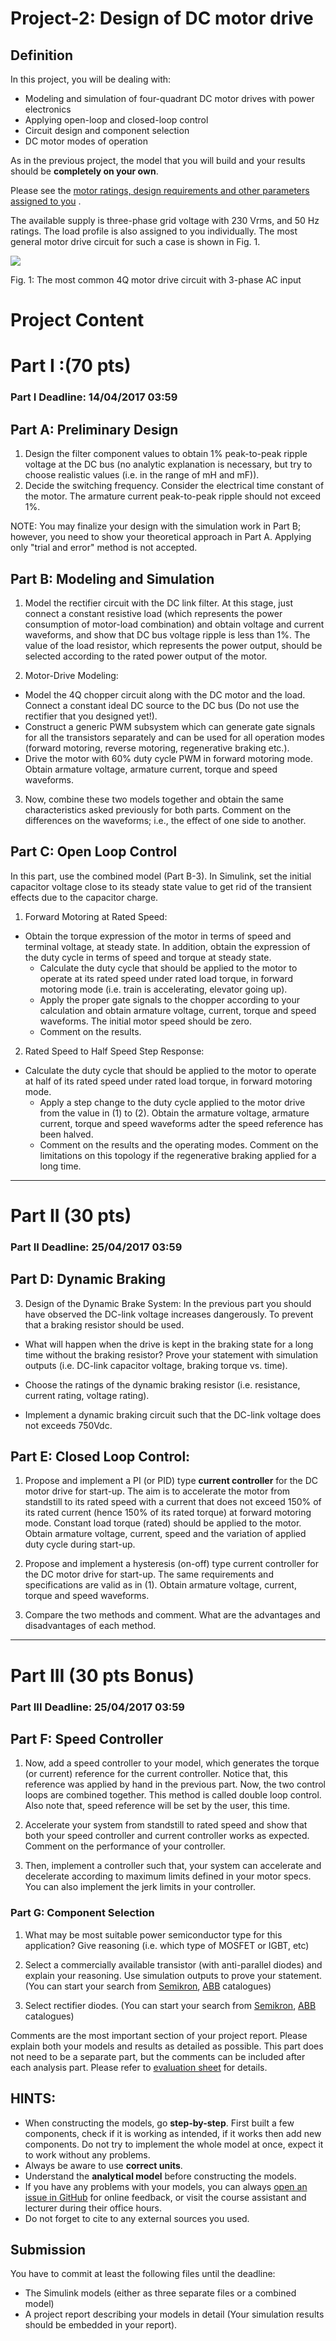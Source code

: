 # Project-2: Design of DC motor drive

## Definition

In this project, you will be dealing with:

* Modeling and simulation of four-quadrant DC motor drives with power electronics
* Applying open-loop and closed-loop control
* Circuit design and component selection
* DC motor modes of operation

As in the previous project, the model that you will build and your results should be **completely on your own**.

Please see the [motor ratings, design requirements and other parameters assigned to you](https://github.com/odtu/ee462/blob/master/Project_2/motordata.md) .

The available supply is three-phase grid voltage with 230 Vrms, and 50 Hz ratings. The load profile is also assigned to you individually. The most general motor drive circuit for such a case is shown in Fig. 1.

![](./project2.png)

Fig. 1: The most common 4Q motor drive circuit with 3-phase AC input

# Project Content

# Part I :(70 pts)

### Part I Deadline: 14/04/2017 03:59

## Part A: Preliminary Design

1. Design the filter component values to obtain 1% peak-to-peak ripple voltage at the DC bus (no analytic explanation is necessary, but try to choose realistic values (i.e. in the range of mH and mF)).
2. Decide the switching frequency. Consider the electrical time constant of the motor. The armature current peak-to-peak ripple should not exceed 1%.

NOTE: You may finalize your design with the simulation work in Part B; however, you need to show your theoretical approach in Part A. Applying only "trial and error" method is not accepted.

## Part B: Modeling and Simulation

1. Model the rectifier circuit with the DC link filter. At this stage, just connect a constant resistive load (which represents the power consumption of motor-load combination) and obtain voltage and current waveforms, and show that DC bus voltage ripple is less than 1%. The value of the load resistor, which represents the power output, should be selected according to the rated power output of the motor.

2. Motor-Drive Modeling:
  * Model the 4Q chopper circuit along with the DC motor and the load. Connect a constant ideal DC source to the DC bus (Do not use the rectifier that you designed yet!).
  * Construct a generic PWM subsystem which can generate gate signals for all the transistors separately and can be used for all operation modes (forward motoring, reverse motoring, regenerative braking etc.).
  * Drive the motor with 60% duty cycle PWM in forward motoring mode. Obtain armature voltage, armature current, torque and speed waveforms.

3. Now, combine these two models together and obtain the same characteristics asked previously for both parts. Comment on the differences on the waveforms; i.e., the effect of one side to another.

## Part C: Open Loop Control

In this part, use the combined model (Part B-3). In Simulink, set the initial capacitor voltage close to its steady state value to get rid of the transient effects due to the capacitor charge.

1.  Forward Motoring at Rated Speed:

* Obtain the torque expression of the motor in terms of speed and terminal voltage, at steady state. In addition, obtain the expression of the duty cycle in terms of speed and torque at steady state.
  * Calculate the duty cycle that should be applied to the motor to operate at its rated speed under rated load torque, in forward motoring mode (i.e. train is accelerating, elevator going up).
  * Apply the proper gate signals to the chopper according to your calculation and obtain armature voltage, current, torque and speed waveforms. The initial motor speed should be zero.
  * Comment on the results.

2.  Rated Speed to Half Speed Step Response:

* Calculate the duty cycle that should be applied to the motor to operate at half of its rated speed under rated load torque, in forward motoring mode.
  * Apply a step change to the duty cycle applied to the motor drive from the value in (1) to (2). Obtain the armature voltage, armature current, torque and speed waveforms adter the speed reference has been halved.
  * Comment on the results and the operating modes. Comment on the limitations on this topology if the regenerative braking applied for a long time.

---

# Part II (30 pts)

### Part II Deadline: 25/04/2017 03:59


## Part D: Dynamic Braking

3. Design of the Dynamic Brake System: In the previous part you should have observed the DC-link voltage increases dangerously. To prevent that a braking resistor should be used.

* What will happen when the drive is kept in the braking state for a long time without the braking resistor? Prove your statement with simulation outputs (i.e. DC-link capacitor voltage, braking torque vs. time).

* Choose the ratings of the dynamic braking resistor (i.e. resistance, current rating, voltage rating). 

* Implement a dynamic braking circuit such that the DC-link voltage does not exceeds 750Vdc.


## Part E: Closed Loop Control:

1. Propose and implement a PI (or PID) type **current controller** for the DC motor drive for start-up. The aim is to accelerate the motor from standstill to its rated speed with a current that does not exceed 150% of its rated current (hence 150% of its rated torque) at forward motoring mode. Constant load torque (rated) should be applied to the motor. Obtain armature voltage, current, speed and the variation of applied duty cycle during start-up.

2. Propose and implement a hysteresis (on-off) type current controller for the DC motor drive for start-up. The same requirements and specifications are valid as in (1). Obtain armature voltage, current, torque and speed waveforms.

3. Compare the two methods and comment. What are the advantages and disadvantages of each method.

---
# Part III (30 pts Bonus)

### Part III Deadline: 25/04/2017 03:59

## Part F: Speed Controller

1. Now, add a speed controller to your model, which generates the torque (or current) reference for the current controller. Notice that, this reference was applied by hand in the previous part. Now, the two control loops are combined together. This method is called double loop control. Also note that, speed reference will be set by the user, this time.

2. Accelerate your system from standstill to rated speed and show that both your speed controller and current controller works as expected. Comment on the performance of your controller.

3. Then, implement a controller such that, your system can accelerate and decelerate according to maximum limits defined in your motor specs. You can also implement the jerk limits in your controller.


### Part G: Component Selection

1. What may be most suitable power semiconductor type for this application? Give reasoning (i.e. which type of MOSFET or IGBT, etc)

2. Select a commercially available transistor (with anti-parallel diodes) and explain your reasoning. Use simulation outputs to prove your statement. (You can start your search from [Semikron](https://www.semikron.com/products/product-classes/igbt-modules.html), [ABB](http://new.abb.com/semiconductors) catalogues)

3. Select rectifier diodes. (You can start your search from [Semikron](https://www.semikron.com/products/product-classes/igbt-modules.html), [ABB](http://new.abb.com/semiconductors) catalogues)

Comments are the most important section of your project report. Please explain both your models and results as detailed as possible. This part does not need to be a separate part, but the comments can be included after each analysis part. Please refer to [evaluation sheet](https://github.com/odtu/ee462/blob/master/Project_1/evaluation.md) for details.


## HINTS:

* When constructing the models, go **step-by-step**. First built a few components, check if it is working as intended, if it works then add new components. Do not try to implement the whole model at once, expect it to work without any problems.
* Always be aware to use **correct units**.
* Understand the **analytical model** before constructing the models.
* If you have any problems with your models, you can always [open an issue in GitHub](https://guides.github.com/features/issues/) for online feedback, or visit the course assistant and lecturer during their office hours.
*  Do not forget to cite to any external sources you used.

## Submission

You have to commit at least the following files until the deadline:

- The Simulink models (either as three separate files or a combined model)
- A project report describing your models in detail (Your simulation results should be embedded in your report).
